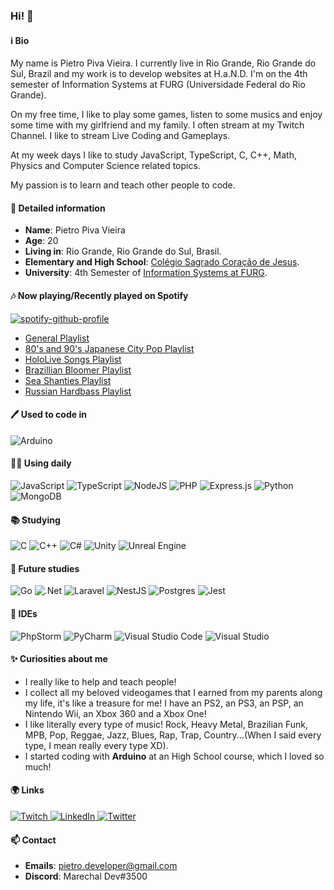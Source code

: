 ### Hi! 👋

#### ℹ️ Bio

My name is Pietro Piva Vieira. I currently live in Rio Grande, Rio Grande do Sul, Brazil and my work is to develop websites at H.a.N.D.
I'm on the 4th semester of Information Systems at FURG (Universidade Federal do Rio Grande).

On my free time, I like to play some games, listen to some musics and enjoy some time with my girlfriend and my family.
I often stream at my Twitch Channel. I like to stream Live Coding and Gameplays.

At my week days I like to study JavaScript, TypeScript, C, C++, Math, Physics and Computer Science related topics.

My passion is to learn and teach other people to code.

#### 💬 Detailed information

* **Name**: Pietro Piva Vieira
* **Age**: 20
* **Living in**: Rio Grande, Rio Grande do Sul, Brasil.
* **Elementary and High School**: [Colégio Sagrado Coração de Jesus](https://www.facebook.com/colegiosagradorg/).
* **University**: 4th Semester of [Information Systems at FURG](https://sistemas.furg.br/sistemas/paginaFURG/publico/bin/cursos/tela_qsl_visual.php?cd_curso=252*318).

#### 🎶 Now playing/Recently played on Spotify

[![spotify-github-profile](https://spotify-github-profile.vercel.app/api/view?uid=piva-pietro2014&cover_image=true&theme=default)](https://github.com/kittinan/spotify-github-profile)

* [General Playlist](https://open.spotify.com/playlist/5oHIpeFo7RO0zfhSiTk0NA?si=49092d78ef2d4b7d)
* [80's and 90's Japanese City Pop Playlist](https://open.spotify.com/playlist/6CR4mfSweBtIYvvukudwpF?si=69596a1992114493)
* [HoloLive Songs Playlist](https://open.spotify.com/playlist/6csEBi6H2LSRUIF986dETl?si=1390c36544ba47a7)
* [Brazillian Bloomer Playlist](https://open.spotify.com/playlist/4tN4Cz4HUiaFglFP4mRBwf?si=94eb80e02bab491e)
* [Sea Shanties Playlist](https://open.spotify.com/playlist/1s6FKwe3LB4iN52kb2kCiT?si=e7970a795c444bb8)
* [Russian Hardbass Playlist](https://open.spotify.com/playlist/6ZiVPzU9mdgrAYV6wLDnxk?si=b768cb3443c44c35)

#### 🖊 Used to code in

![Arduino](https://img.shields.io/badge/-Arduino-00979D?style=for-the-badge&logo=Arduino&logoColor=white)

#### 👨‍💻 Using daily

![JavaScript](https://img.shields.io/badge/javascript-%23323330.svg?style=for-the-badge&logo=javascript&logoColor=%23F7DF1E) ![TypeScript](https://img.shields.io/badge/typescript-%23007ACC.svg?style=for-the-badge&logo=typescript&logoColor=white) ![NodeJS](https://img.shields.io/badge/node.js-6DA55F?style=for-the-badge&logo=node.js&logoColor=white) ![PHP](https://img.shields.io/badge/php-%23777BB4.svg?style=for-the-badge&logo=php&logoColor=white) ![Express.js](https://img.shields.io/badge/express.js-%23404d59.svg?style=for-the-badge&logo=express&logoColor=%2361DAFB) ![Python](https://img.shields.io/badge/python-3670A0?style=for-the-badge&logo=python&logoColor=ffdd54) ![MongoDB](https://img.shields.io/badge/MongoDB-%234ea94b.svg?style=for-the-badge&logo=mongodb&logoColor=white)


#### 📚 Studying

![C](https://img.shields.io/badge/c-%2300599C.svg?style=for-the-badge&logo=c&logoColor=white) ![C++](https://img.shields.io/badge/c++-%2300599C.svg?style=for-the-badge&logo=c%2B%2B&logoColor=white) ![C#](https://img.shields.io/badge/c%23-%23239120.svg?style=for-the-badge&logo=c-sharp&logoColor=white) ![Unity](https://img.shields.io/badge/unity-%23000000.svg?style=for-the-badge&logo=unity&logoColor=white) ![Unreal Engine](https://img.shields.io/badge/unrealengine-%23313131.svg?style=for-the-badge&logo=unrealengine&logoColor=white)

#### 🔖 Future studies

![Go](https://img.shields.io/badge/go-%2300ADD8.svg?style=for-the-badge&logo=go&logoColor=white) ![.Net](https://img.shields.io/badge/.NET-5C2D91?style=for-the-badge&logo=.net&logoColor=white) ![Laravel](https://img.shields.io/badge/laravel-%23FF2D20.svg?style=for-the-badge&logo=laravel&logoColor=white) ![NestJS](https://img.shields.io/badge/nestjs-%23E0234E.svg?style=for-the-badge&logo=nestjs&logoColor=white) ![Postgres](https://img.shields.io/badge/postgres-%23316192.svg?style=for-the-badge&logo=postgresql&logoColor=white) ![Jest](https://img.shields.io/badge/-jest-%23C21325?style=for-the-badge&logo=jest&logoColor=white)

#### 📝 IDEs

![PhpStorm](https://img.shields.io/badge/phpstorm-143?style=for-the-badge&logo=phpstorm&logoColor=black&color=black&labelColor=darkorchid) ![PyCharm](https://img.shields.io/badge/pycharm-143?style=for-the-badge&logo=pycharm&logoColor=black&color=black&labelColor=green) ![Visual Studio Code](https://img.shields.io/badge/Visual%20Studio%20Code-0078d7.svg?style=for-the-badge&logo=visual-studio-code&logoColor=white) ![Visual Studio](https://img.shields.io/badge/Visual%20Studio-5C2D91.svg?style=for-the-badge&logo=visual-studio&logoColor=white)

#### ✨ Curiosities about me

* I really like to help and teach people!
* I collect all my beloved videogames that I earned from my parents along my life, it's like a treasure for me! I have an PS2, an PS3, an PSP, an Nintendo Wii, an Xbox 360 and a Xbox One!
* I like literally every type of music! Rock, Heavy Metal, Brazilian Funk, MPB, Pop, Reggae, Jazz, Blues, Rap, Trap, Country...(When I said every type, I mean really every type XD).
* I started coding with **Arduino** at an High School course, which I loved so much!

#### 🌍 Links

<a href="https://www.twitch.tv/marechal_dev" target="_blank"> ![Twitch](https://img.shields.io/badge/Twitch-9347FF?style=for-the-badge&logo=twitch&logoColor=white) </a>
<a href="https://www.linkedin.com/in/pietro-vieira/" target="_blank"> ![LinkedIn](https://img.shields.io/badge/linkedin-%230077B5.svg?style=for-the-badge&logo=linkedin&logoColor=white) </a>
<a href="https://twitter.com/marechal_dev" target="_blank"> ![Twitter](https://img.shields.io/badge/marechal__dev-%231DA1F2.svg?style=for-the-badge&logo=Twitter&logoColor=white) </a>

#### 📫 Contact

* **Emails**: [pietro.developer@gmail.com](mailto:pietro.developer@gmail.com)
* **Discord**: Marechal Dev#3500
